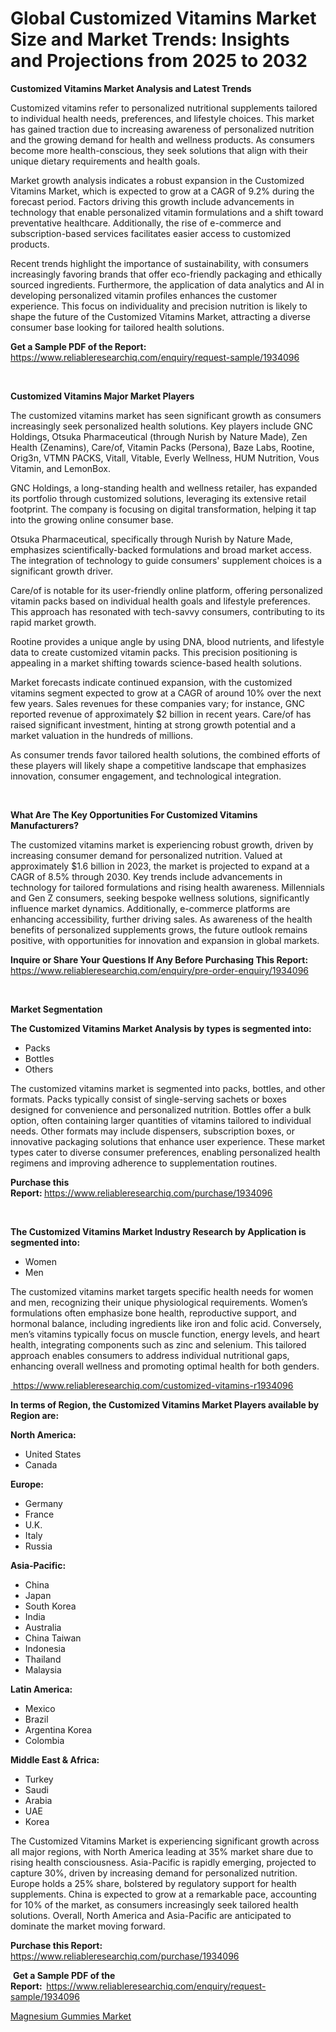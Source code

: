 <p><h1>Global Customized Vitamins Market Size and Market Trends: Insights and Projections from 2025 to 2032</h1></p><p><strong>Customized Vitamins Market Analysis and Latest Trends</strong></p>
<p><p>Customized vitamins refer to personalized nutritional supplements tailored to individual health needs, preferences, and lifestyle choices. This market has gained traction due to increasing awareness of personalized nutrition and the growing demand for health and wellness products. As consumers become more health-conscious, they seek solutions that align with their unique dietary requirements and health goals.</p><p>Market growth analysis indicates a robust expansion in the Customized Vitamins Market, which is expected to grow at a CAGR of 9.2% during the forecast period. Factors driving this growth include advancements in technology that enable personalized vitamin formulations and a shift toward preventative healthcare. Additionally, the rise of e-commerce and subscription-based services facilitates easier access to customized products.</p><p>Recent trends highlight the importance of sustainability, with consumers increasingly favoring brands that offer eco-friendly packaging and ethically sourced ingredients. Furthermore, the application of data analytics and AI in developing personalized vitamin profiles enhances the customer experience. This focus on individuality and precision nutrition is likely to shape the future of the Customized Vitamins Market, attracting a diverse consumer base looking for tailored health solutions.</p></p>
<p><strong>Get a Sample PDF of the Report:&nbsp;</strong> <a href="https://www.reliableresearchiq.com/enquiry/request-sample/1934096?utm_campaign=2269&utm_medium=2&utm_source=Github&utm_content=ia&utm_term=08032025&utm_id=customized-vitamins">https://www.reliableresearchiq.com/enquiry/request-sample/1934096</a></p>
<p>&nbsp;</p>
<p><strong>Customized Vitamins Major Market Players</strong></p>
<p><p>The customized vitamins market has seen significant growth as consumers increasingly seek personalized health solutions. Key players include GNC Holdings, Otsuka Pharmaceutical (through Nurish by Nature Made), Zen Health (Zenamins), Care/of, Vitamin Packs (Persona), Baze Labs, Rootine, Orig3n, VTMN PACKS, Vitall, Vitable, Everly Wellness, HUM Nutrition, Vous Vitamin, and LemonBox.</p><p>GNC Holdings, a long-standing health and wellness retailer, has expanded its portfolio through customized solutions, leveraging its extensive retail footprint. The company is focusing on digital transformation, helping it tap into the growing online consumer base. </p><p>Otsuka Pharmaceutical, specifically through Nurish by Nature Made, emphasizes scientifically-backed formulations and broad market access. The integration of technology to guide consumers' supplement choices is a significant growth driver.</p><p>Care/of is notable for its user-friendly online platform, offering personalized vitamin packs based on individual health goals and lifestyle preferences. This approach has resonated with tech-savvy consumers, contributing to its rapid market growth.</p><p>Rootine provides a unique angle by using DNA, blood nutrients, and lifestyle data to create customized vitamin packs. This precision positioning is appealing in a market shifting towards science-based health solutions.</p><p>Market forecasts indicate continued expansion, with the customized vitamins segment expected to grow at a CAGR of around 10% over the next few years. Sales revenues for these companies vary; for instance, GNC reported revenue of approximately $2 billion in recent years. Care/of has raised significant investment, hinting at strong growth potential and a market valuation in the hundreds of millions. </p><p>As consumer trends favor tailored health solutions, the combined efforts of these players will likely shape a competitive landscape that emphasizes innovation, consumer engagement, and technological integration.</p></p>
<p>&nbsp;</p>
<p><strong>What Are The Key Opportunities For Customized Vitamins Manufacturers?</strong></p>
<p><p>The customized vitamins market is experiencing robust growth, driven by increasing consumer demand for personalized nutrition. Valued at approximately $1.6 billion in 2023, the market is projected to expand at a CAGR of 8.5% through 2030. Key trends include advancements in technology for tailored formulations and rising health awareness. Millennials and Gen Z consumers, seeking bespoke wellness solutions, significantly influence market dynamics. Additionally, e-commerce platforms are enhancing accessibility, further driving sales. As awareness of the health benefits of personalized supplements grows, the future outlook remains positive, with opportunities for innovation and expansion in global markets.</p></p>
<p><strong>Inquire or Share Your Questions If Any Before Purchasing This Report:</strong> <a href="https://www.reliableresearchiq.com/enquiry/pre-order-enquiry/1934096?utm_campaign=2269&utm_medium=2&utm_source=Github&utm_content=ia&utm_term=08032025&utm_id=customized-vitamins">https://www.reliableresearchiq.com/enquiry/pre-order-enquiry/1934096</a></p>
<p>&nbsp;</p>
<p><strong>Market Segmentation</strong></p>
<p><strong>The Customized Vitamins Market Analysis by types is segmented into:</strong></p>
<p><ul><li>Packs</li><li>Bottles</li><li>Others</li></ul></p>
<p><p>The customized vitamins market is segmented into packs, bottles, and other formats. Packs typically consist of single-serving sachets or boxes designed for convenience and personalized nutrition. Bottles offer a bulk option, often containing larger quantities of vitamins tailored to individual needs. Other formats may include dispensers, subscription boxes, or innovative packaging solutions that enhance user experience. These market types cater to diverse consumer preferences, enabling personalized health regimens and improving adherence to supplementation routines.</p></p>
<p><strong>Purchase this Report:&nbsp;</strong><a href="https://www.reliableresearchiq.com/purchase/1934096?utm_campaign=2269&utm_medium=2&utm_source=Github&utm_content=ia&utm_term=08032025&utm_id=customized-vitamins">https://www.reliableresearchiq.com/purchase/1934096</a></p>
<p>&nbsp;</p>
<p><strong>The Customized Vitamins Market Industry Research by Application is segmented into:</strong></p>
<p><ul><li>Women</li><li>Men</li></ul></p>
<p><p>The customized vitamins market targets specific health needs for women and men, recognizing their unique physiological requirements. Women’s formulations often emphasize bone health, reproductive support, and hormonal balance, including ingredients like iron and folic acid. Conversely, men’s vitamins typically focus on muscle function, energy levels, and heart health, integrating components such as zinc and selenium. This tailored approach enables consumers to address individual nutritional gaps, enhancing overall wellness and promoting optimal health for both genders.</p></p>
<p><a href="https://www.reliableresearchiq.com/customized-vitamins-r1934096?utm_campaign=2269&utm_medium=2&utm_source=Github&utm_content=ia&utm_term=08032025&utm_id=customized-vitamins">&nbsp;https://www.reliableresearchiq.com/customized-vitamins-r1934096</a></p>
<p><strong>In terms of Region, the Customized Vitamins Market Players available by Region are:</strong></p>
<p>
    <p> <strong> North America: </strong>
        <ul>
            <li>United States</li>
            <li>Canada</li>
        </ul>
        </p> 
    <p> <strong> Europe: </strong>
        <ul>
            <li>Germany</li>
            <li>France</li>
            <li>U.K.</li>
            <li>Italy</li>
            <li>Russia</li>
        </ul>
        </p> 
    <p> <strong> Asia-Pacific: </strong>
        <ul>
            <li>China</li>
            <li>Japan</li>
            <li>South Korea</li>
            <li>India</li>
            <li>Australia</li>
            <li>China Taiwan</li>
            <li>Indonesia</li>
            <li>Thailand</li>
            <li>Malaysia</li>
        </ul>
        </p> 
    <p> <strong> Latin America: </strong>
        <ul>
            <li>Mexico</li>
            <li>Brazil</li>
            <li>Argentina Korea</li>
            <li>Colombia</li>
        </ul>
        </p> 
    <p> <strong> Middle East & Africa: </strong>
        <ul>
            <li>Turkey</li>
            <li>Saudi</li>
            <li>Arabia</li>
            <li>UAE</li>
            <li>Korea</li>
        </ul>
    </p>
    </p>
<p><p>The Customized Vitamins Market is experiencing significant growth across all major regions, with North America leading at 35% market share due to rising health consciousness. Asia-Pacific is rapidly emerging, projected to capture 30%, driven by increasing demand for personalized nutrition. Europe holds a 25% share, bolstered by regulatory support for health supplements. China is expected to grow at a remarkable pace, accounting for 10% of the market, as consumers increasingly seek tailored health solutions. Overall, North America and Asia-Pacific are anticipated to dominate the market moving forward.</p></p>
<p><strong>Purchase this Report: </strong><a href="https://www.reliableresearchiq.com/purchase/1934096?utm_campaign=2269&utm_medium=2&utm_source=Github&utm_content=ia&utm_term=08032025&utm_id=customized-vitamins">https://www.reliableresearchiq.com/purchase/1934096</a></p>
<p>&nbsp;<strong>Get a Sample PDF of the Report:&nbsp;&nbsp;</strong><a href="https://www.reliableresearchiq.com/enquiry/request-sample/1934096?utm_campaign=2269&utm_medium=2&utm_source=Github&utm_content=ia&utm_term=08032025&utm_id=customized-vitamins">https://www.reliableresearchiq.com/enquiry/request-sample/1934096</a></p>
<p><strong></strong></p>
<p><p><a href="https://github.com/MonroeBullock54/Market-Research-Report-List-1/blob/main/magnesium-gummies-market.md?utm_campaign=2269&utm_medium=2&utm_source=Github&utm_content=ia&utm_term=08032025&utm_id=customized-vitamins">Magnesium Gummies Market</a></p></p>